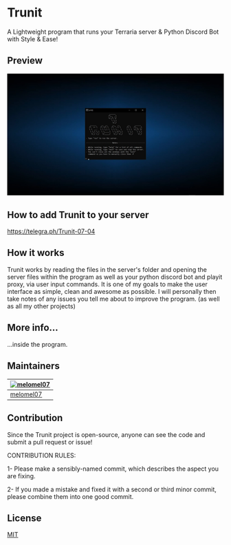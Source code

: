 # Trunit

A Lightweight program that runs your Terraria server & Python Discord Bot with Style & Ease!

## Preview
![preview](preview.jpg)

## How to add Trunit to your server

https://telegra.ph/Trunit-07-04

## How it works

Trunit works by reading the files in the server's folder and opening the server files within the program as well as your python discord bot and playit proxy, via user input commands. It is one of my goals to make the user interface as simple, clean and awesome as possible. I will personally then take notes of any issues you tell me about to improve the program. (as well as all my other projects)

## More info...

...inside the program.

## Maintainers
| [![melomel07](https://avatars.githubusercontent.com/u/90223564?s=96&v=4)](https://github.com/melomel07) |
|---|
|[melomel07](https://github.com/melomel07)

## Contribution
Since the Trunit project is open-source, anyone can see the code and submit a pull request or issue!


CONTRIBUTION RULES:

1- Please make a sensibly-named commit, which describes the aspect you are fixing.

2- If you made a mistake and fixed it with a second or third minor commit, please combine them into one good commit.

## License

[MIT](https://choosealicense.com/licenses/mit/)